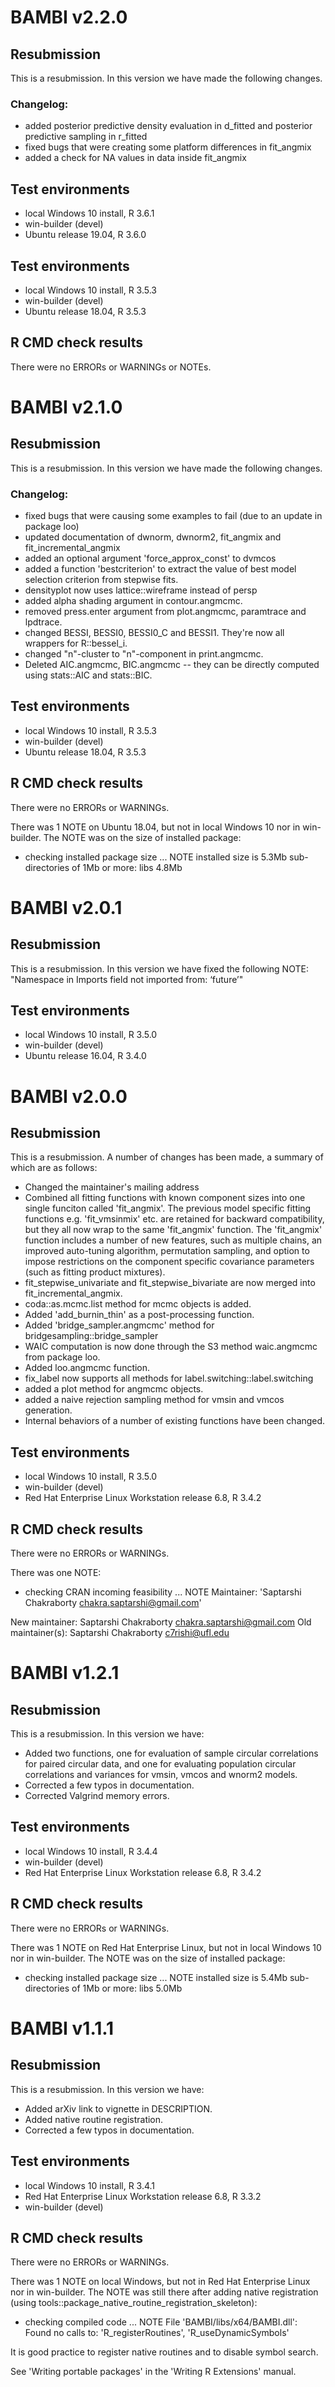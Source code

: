 # BAMBI v2.2.0

## Resubmission
This is a resubmission. In this version we have made the following changes.

### Changelog:
* added posterior predictive density evaluation in d_fitted and posterior predictive sampling in r_fitted
* fixed bugs that were creating some platform differences in fit_angmix
* added a check for NA values in data inside fit_angmix 

## Test environments
* local Windows 10 install, R 3.6.1
* win-builder (devel)
* Ubuntu release 19.04, R 3.6.0

## Test environments
* local Windows 10 install, R 3.5.3
* win-builder (devel)
* Ubuntu release 18.04, R 3.5.3

## R CMD check results
There were no ERRORs or WARNINGs or NOTEs. 



# BAMBI v2.1.0

## Resubmission
This is a resubmission. In this version we have made the following changes.

### Changelog:
* fixed bugs that were causing some examples to fail 
(due to an update in package loo)
* updated documentation of dwnorm, dwnorm2, fit_angmix and
fit_incremental_angmix
* added an optional argument 'force_approx_const' to dvmcos
* added a function 'bestcriterion' to extract the value of best model selection criterion from stepwise fits.
* densityplot now uses lattice::wireframe instead of persp
* added alpha shading argument in contour.angmcmc.
* removed press.enter argument from plot.angmcmc, paramtrace and lpdtrace.
* changed BESSI, BESSI0, BESSI0_C and BESSI1. They're now all wrappers for R::bessel_i.
* changed "n"-cluster to "n"-component in print.angmcmc.
* Deleted AIC.angmcmc, BIC.angmcmc -- they can be directly computed using stats::AIC and stats::BIC.



## Test environments
* local Windows 10 install, R 3.5.3
* win-builder (devel)
* Ubuntu release 18.04, R 3.5.3

## R CMD check results
There were no ERRORs or WARNINGs. 

There was 1 NOTE on Ubuntu 18.04, but not in local Windows 10 nor in win-builder. The NOTE was on the size of installed package:

* checking installed package size ... NOTE
  installed size is  5.3Mb
  sub-directories of 1Mb or more:
    libs   4.8Mb


# BAMBI v2.0.1

## Resubmission
This is a resubmission. In this version we have fixed the following NOTE:
"Namespace in Imports field not imported from: ‘future’"


## Test environments
* local Windows 10 install, R 3.5.0
* win-builder (devel)
* Ubuntu release 16.04, R 3.4.0


# BAMBI v2.0.0

## Resubmission
This is a resubmission. A number of changes has been made, a summary of which are as follows:
* Changed the maintainer's mailing address
* Combined all fitting functions with known component sizes into one single funciton called 'fit_angmix'. The previous model specific fitting functions e.g. 'fit_vmsinmix' etc. are retained for backward compatibility, but they all now wrap to the same 'fit_angmix' function. The 'fit_angmix' function includes a number of new features, such as  multiple chains, an improved auto-tuning algorithm, permutation sampling, and option to impose restrictions on the component specific covariance parameters (such as fitting product mixtures).
* fit_stepwise_univariate and fit_stepwise_bivariate are now merged into fit_incremental_angmix.
* coda::as.mcmc.list method for mcmc objects is added.
* Added 'add_burnin_thin' as a post-processing function.
* Added 'bridge_sampler.angmcmc' method for bridgesampling::bridge_sampler
* WAIC computation is now done through the S3 method waic.angmcmc from package loo.
* Added loo.angmcmc function.
* fix_label now supports all methods for label.switching::label.switching
* added a plot method for angmcmc objects.
* added a naive rejection sampling method for vmsin and vmcos generation.
* Internal behaviors of a number of existing functions have been changed. 


## Test environments
* local Windows 10 install, R 3.5.0
* win-builder (devel)
* Red Hat Enterprise Linux Workstation release 6.8, R 3.4.2


## R CMD check results
There were no ERRORs or WARNINGs. 

There was one NOTE:

* checking CRAN incoming feasibility ... NOTE
Maintainer: 'Saptarshi Chakraborty <chakra.saptarshi@gmail.com>'

New maintainer:
  Saptarshi Chakraborty <chakra.saptarshi@gmail.com>
Old maintainer(s):
  Saptarshi Chakraborty <c7rishi@ufl.edu>








# BAMBI v1.2.1

## Resubmission
This is a resubmission. In this version we have:
* Added two functions, one for evaluation of sample circular correlations for paired circular data, and one for evaluating population circular correlations and variances for vmsin, vmcos and wnorm2 models.
* Corrected a few typos in documentation. 
* Corrected Valgrind memory errors.

## Test environments
* local Windows 10 install, R 3.4.4
* win-builder (devel)
* Red Hat Enterprise Linux Workstation release 6.8, R 3.4.2

## R CMD check results
There were no ERRORs or WARNINGs. 

There was 1 NOTE on Red Hat Enterprise Linux, but not in local Windows 10 nor in win-builder. The NOTE was on the size of installed package:

* checking installed package size ... NOTE
 installed size is  5.4Mb
  sub-directories of 1Mb or more:
    libs   5.0Mb


	
	
	
	
# BAMBI v1.1.1

## Resubmission
This is a resubmission. In this version we have:
* Added arXiv link to vignette in DESCRIPTION.
* Added native routine registration.
* Corrected a few typos in documentation. 


## Test environments
* local Windows 10 install, R 3.4.1
* Red Hat Enterprise Linux Workstation release 6.8, R 3.3.2
* win-builder (devel)


## R CMD check results
There were no ERRORs or WARNINGs. 

There was 1 NOTE on local Windows, but not in Red Hat Enterprise Linux nor in win-builder. The NOTE was still there after adding native registration (using tools::package_native_routine_registration_skeleton):

* checking compiled code ... NOTE
File 'BAMBI/libs/x64/BAMBI.dll':
  Found no calls to: 'R_registerRoutines', 'R_useDynamicSymbols'

It is good practice to register native routines and to disable symbol
search.

See 'Writing portable packages' in the 'Writing R Extensions' manual.
